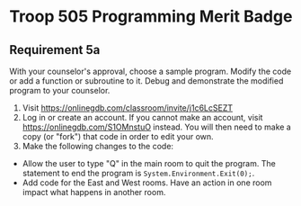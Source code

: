 # Troop 505 Programming Merit Badge

## Requirement 5a
With your counselor's approval, choose a sample program.  Modify the code or add a function or subroutine to it.  Debug and demonstrate the modified program to your counselor.

1.  Visit https://onlinegdb.com/classroom/invite/j1c6LcSEZT
2.  Log in or create an account.  If you cannot make an account, visit https://onlinegdb.com/S1OMnstuO instead.  You will then need to make a copy (or "fork") that code in order to edit your own.
3.  Make the following changes to the code:
  - Allow the user to type "Q" in the main room to quit the program.  The statement to end the program is `System.Environment.Exit(0);`.
  - Add code for the East and West rooms.  Have an action in one room impact what happens in another room.
  
